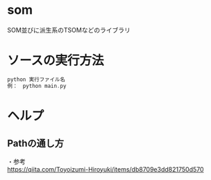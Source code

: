 # som
SOM並びに派生系のTSOMなどのライブラリ

# ソースの実行方法
```php
python 実行ファイル名
例：　python main.py
```
# ヘルプ
## Pathの通し方
・参考<br>
https://qiita.com/Toyoizumi-Hiroyuki/items/db8709e3dd821750d570
